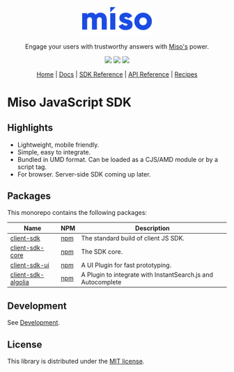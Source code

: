 <div align="center">
  <div>
    <a href="https://miso.ai">
      <img src=".github/img/logo.svg" width="160px">
    </a>
  </div>
  <p>
    Engage your users with trustworthy answers with <a href="https://miso.ai/">Miso's</a> power.
  </p>
  <p>
    <a href="https://www.npmjs.com/package/@miso.ai/client-sdk"><img src="https://img.shields.io/npm/v/@miso.ai/client-sdk"></a>
    <a href="https://www.npmjs.com/package/@miso.ai/client-sdk"><img src="https://img.shields.io/bundlephobia/minzip/@miso.ai/client-sdk"></a>
    <a href="/LICENSE"><img src="https://img.shields.io/npm/l/@miso.ai/client-sdk"></a>
  </p>
  <a href="https://miso.ai/">Home</a> | <a href="https://docs.miso.ai/">Docs</a> | <a href="https://misoai.github.io/miso-client-js-sdk/sdk">SDK Reference</a> | <a href="https://api.askmiso.com/">API Reference</a> | <a href="https://docs.miso.ai/recipes">Recipes</a>
</div>

# Miso JavaScript SDK

## Highlights
* Lightweight, mobile friendly.
* Simple, easy to integrate.
* Bundled in UMD format. Can be loaded as a CJS/AMD module or by a script tag.
* For browser. Server-side SDK coming up later.

## Packages
This monorepo contains the following packages:

| Name | NPM | Description |
| --- | --- | --- |
| [client-sdk](https://github.com/MisoAI/miso-client-js-sdk/tree/main/packages/client-sdk) | [npm](https://www.npmjs.com/package/@miso.ai/client-sdk) | The standard build of client JS SDK. |
| [client-sdk-core](https://github.com/MisoAI/miso-client-js-sdk/tree/main/packages/client-sdk-core) | [npm](https://www.npmjs.com/package/@miso.ai/client-sdk-core) | The SDK core. |
| [client-sdk-ui](https://github.com/MisoAI/miso-client-js-sdk/tree/main/packages/client-sdk-ui) | [npm](https://www.npmjs.com/package/@miso.ai/client-sdk-ui) | A UI Plugin for fast prototyping. |
| [client-sdk-algolia](https://github.com/MisoAI/miso-client-js-sdk/tree/main/packages/client-sdk-algolia) | [npm](https://www.npmjs.com/package/@miso.ai/client-sdk-algolia) | A Plugin to integrate with InstantSearch.js and Autocomplete |

## Development
See [Development](./development.md).

## License
This library is distributed under the [MIT license](https://github.com/askmiso/miso-client-js-sdk/blob/main/LICENSE).
